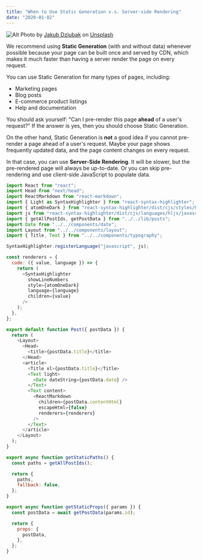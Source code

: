 ```yaml
---
title: "When to Use Static Generation v.s. Server-side Rendering"
date: "2020-01-02"
---
```


![Alt](/images/article_1.jpg)
<span>Photo by <a href="https://unsplash.com/@jckbck?utm_source=unsplash&amp;utm_medium=referral&amp;utm_content=creditCopyText">Jakub Dziubak</a> on <a href="https://unsplash.com/s/photos/minimal?utm_source=unsplash&amp;utm_medium=referral&amp;utm_content=creditCopyText">Unsplash</a></span>

We recommend using **Static Generation** (with and without data) whenever possible because your page can be built once and served by CDN, which makes it much faster than having a server render the page on every request.

You can use Static Generation for many types of pages, including:

- Marketing pages
- Blog posts
- E-commerce product listings
- Help and documentation

You should ask yourself: "Can I pre-render this page **ahead** of a user's request?" If the answer is yes, then you should choose Static Generation.

On the other hand, Static Generation is **not** a good idea if you cannot pre-render a page ahead of a user's request. Maybe your page shows frequently updated data, and the page content changes on every request.

In that case, you can use **Server-Side Rendering**. It will be slower, but the pre-rendered page will always be up-to-date. Or you can skip pre-rendering and use client-side JavaScript to populate data.

```javascript
import React from "react";
import Head from "next/head";
import ReactMarkdown from "react-markdown";
import { Light as SyntaxHighlighter } from "react-syntax-highlighter";
import { atomOneDark } from "react-syntax-highlighter/dist/cjs/styles/hljs";
import js from "react-syntax-highlighter/dist/cjs/languages/hljs/javascript";
import { getAllPostIds, getPostData } from "../../lib/posts";
import Date from "../../components/date";
import Layout from "../../components/layout";
import { Title, Text } from "../../components/typography";

SyntaxHighlighter.registerLanguage("javascript", js);

const renderers = {
  code: ({ value, language }) => {
    return (
      <SyntaxHighlighter
        showLineNumbers
        style={atomOneDark}
        language={language}
        children={value}
      />
    );
  },
};

export default function Post({ postData }) {
  return (
    <Layout>
      <Head>
        <title>{postData.title}</title>
      </Head>
      <article>
        <Title xl>{postData.title}</Title>
        <Text light>
          <Date dateString={postData.date} />
        </Text>
        <Text content>
          <ReactMarkdown
            children={postData.contentHtml}
            escapeHtml={false}
            renderers={renderers}
          />
        </Text>
      </article>
    </Layout>
  );
}

export async function getStaticPaths() {
  const paths = getAllPostIds();

  return {
    paths,
    fallback: false,
  };
}

export async function getStaticProps({ params }) {
  const postData = await getPostData(params.id);

  return {
    props: {
      postData,
    },
  };
}
```
